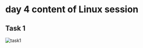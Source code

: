 # day 4 content of Linux session
## Task 1

![task1](https://user-images.githubusercontent.com/85016294/120101518-0d5cad80-c164-11eb-9554-f893fd428abe.png)

